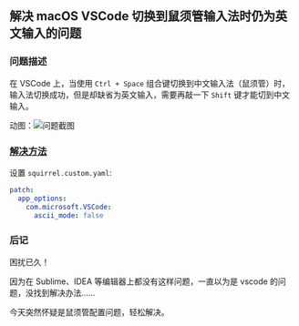 ## 解决 macOS VSCode 切换到鼠须管输入法时仍为英文输入的问题

### 问题描述
在 VSCode 上，当使用 `Ctrl + Space` 组合键切换到中文输入法（鼠须管）时，输入法切换成功，但是却缺省为英文输入，需要再敲一下 `Shift` 键才能切到中文输入。

动图：![问题截图](https://imgur.com/a/x6BhnTk)

### [解决方法](https://github.com/rime/squirrel/issues/179#issuecomment-364048969)
设置 `squirrel.custom.yaml`:
```yaml
patch:
  app_options:
    com.microsoft.VSCode:
      ascii_mode: false
```

### 后记
困扰已久！

因为在 Sublime、IDEA 等编辑器上都没有这样问题，一直以为是 vscode 的问题，没找到解决办法……

今天突然怀疑是鼠须管配置问题，轻松解决。
